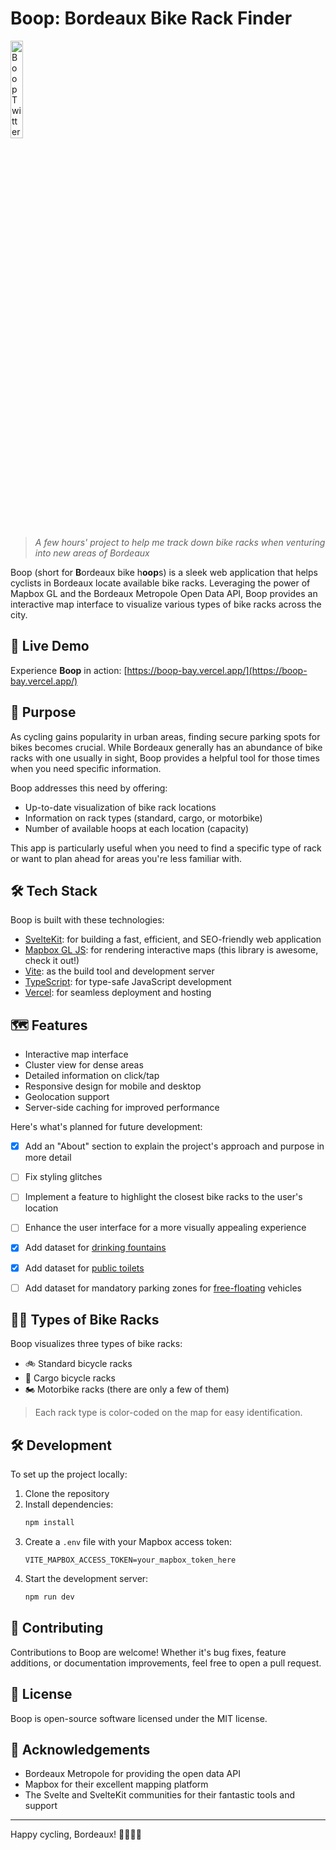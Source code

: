 # Boop: Bordeaux Bike Rack Finder

<img src="https://boop-bay.vercel.app/assets/images/twitter-preview.png" alt="Boop Twitter Preview" style="width: 20%;">

> *A few hours' project to help me track down bike racks when venturing into new areas of Bordeaux*

Boop (short for **B**ordeaux bike h**oop**s) is a sleek web application that helps cyclists in Bordeaux locate available bike racks. Leveraging the power of Mapbox GL and the Bordeaux Metropole Open Data API, Boop provides an interactive map interface to visualize various types of bike racks across the city.

## 🚀 Live Demo

Experience **Boop** in action: [https://boop-bay.vercel.app/](https://boop-bay.vercel.app/)

## 🎯 Purpose

As cycling gains popularity in urban areas, finding secure parking spots for bikes becomes crucial. While Bordeaux generally has an abundance of bike racks with one usually in sight, Boop provides a helpful tool for those times when you need specific information. 

Boop addresses this need by offering:
- Up-to-date visualization of bike rack locations
- Information on rack types (standard, cargo, or motorbike)
- Number of available hoops at each location (capacity)

This app is particularly useful when you need to find a specific type of rack or want to plan ahead for areas you're less familiar with.

## 🛠 Tech Stack

Boop is built with these technologies:

- [SvelteKit](https://kit.svelte.dev/): for building a fast, efficient, and SEO-friendly web application
- [Mapbox GL JS](https://docs.mapbox.com/mapbox-gl-js/): for rendering interactive maps (this library is awesome, check it out!)
- [Vite](https://vitejs.dev/): as the build tool and development server 
- [TypeScript](https://www.typescriptlang.org/): for type-safe JavaScript development
- [Vercel](https://vercel.com/): for seamless deployment and hosting


## 🗺 Features

- Interactive map interface
- Cluster view for dense areas
- Detailed information on click/tap
- Responsive design for mobile and desktop
- Geolocation support
- Server-side caching for improved performance

Here's what's planned for future development:

- [x] Add an "About" section to explain the project's approach and purpose in more detail
- [ ] Fix styling glitches 
- [ ] Implement a feature to highlight the closest bike racks to the user's location
- [ ] Enhance the user interface for a more visually appealing experience
- [x] Add dataset for [drinking fountains](https://opendata.bordeaux-metropole.fr/explore/dataset/fontaines_a_boire/information/?disjunctive.nom_commune)
- [x] Add dataset for [public toilets](https://opendata.bordeaux-metropole.fr/api/explore/v2.1/catalog/datasets/bor_sigsanitaire/exports/geojson?lang=fr&timezone=Europe%2FBerlin)
- [ ] Add dataset for mandatory parking zones for [free-floating](https://opendata.bordeaux-metropole.fr/explore/dataset/st_freefloating_s/information/?disjunctive.nom_commune) vehicles


## 🚴‍♂️ Types of Bike Racks

Boop visualizes three types of bike racks:

- 🚲 Standard bicycle racks
- 🚚 Cargo bicycle racks 
- 🏍 Motorbike racks (there are only a few of them)

> Each rack type is color-coded on the map for easy identification.

## 🛠 Development

To set up the project locally:

1. Clone the repository
2. Install dependencies:
   ```bash
   npm install
   ```
3. Create a `.env` file with your Mapbox access token:
   ```
   VITE_MAPBOX_ACCESS_TOKEN=your_mapbox_token_here
   ```
4. Start the development server:
   ```bash
   npm run dev
   ```

## 🤝 Contributing

Contributions to Boop are welcome! Whether it's bug fixes, feature additions, or documentation improvements, feel free to open a pull request.

## 📄 License

Boop is open-source software licensed under the MIT license.

## 🙏 Acknowledgements

- Bordeaux Metropole for providing the open data API
- Mapbox for their excellent mapping platform
- The Svelte and SvelteKit communities for their fantastic tools and support

---

Happy cycling, Bordeaux! 🚴‍♂️🇫🇷
